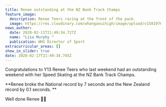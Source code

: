 ```yaml
---
title: Renee outstanding at the NZ Bank Track Champs
feature_image:
  description: Renee Teers racing at the front of the pack.
  image: https://res.cloudinary.com/whanganuihigh/image/upload/v1581976203/News/Renee_Teers_Feb_2020._MUL.jpg
news_author:
  date: 2020-02-11T21:49:34.727Z
  name: "Lisa Murphy "
  publication: WHS Director of Sport
extracurricular_areas: []
show_in_slider: true
date: 2020-02-17T21:49:34.745Z
---
```

Congratulations to Y13 Renee Teers who last weekend had an outstanding weekend with her Speed Skating at the NZ Bank Track Champs.

**Renee broke the National record by 7 seconds and the New Zealand récord by 0.1 seconds.**

Well done Renee 💚💛
